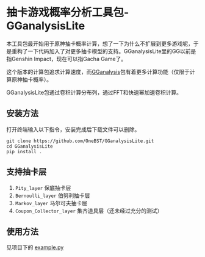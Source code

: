 # 抽卡游戏概率分析工具包-GGanalysisLite

本工具包最开始用于原神抽卡概率计算，想了一下为什么不扩展到更多游戏呢，于是重构了一下代码加入了对更多抽卡模型的支持。GGanalysisLite里的GG以前是指Genshin Impact，现在可以指Gacha Game了。

这个版本的计算包追求计算速度，而[GGanalysis](https://github.com/OneBST/GGanalysis)包有着更多计算功能（仅限于计算原神抽卡概率）。

GGanalysisLite包通过卷积计算分布列，通过FFT和快速幂加速卷积计算。

## 安装方法

打开终端输入以下指令，安装完成后下载文件可以删除。

```shell
git clone https://github.com/OneBST/GGanalysisLite.git
cd GGanalysisLite
pip install .
```

## 支持抽卡层

1. `Pity_layer` 保底抽卡层
2. `Bernoulli_layer` 伯努利抽卡层
3. `Markov_layer` 马尔可夫抽卡层
3. `Coupon_Collector_layer` 集齐道具层（还未经过充分的测试）



## 使用方法

见项目下的 [example.py](https://github.com/OneBST/GGanalysisLite/blob/main/example.py)